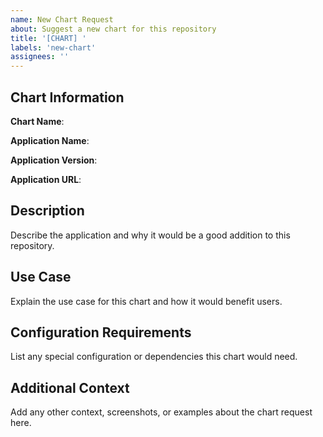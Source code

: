 ```yaml
---
name: New Chart Request
about: Suggest a new chart for this repository
title: '[CHART] '
labels: 'new-chart'
assignees: ''
---
```


## Chart Information

**Chart Name**: 

**Application Name**: 

**Application Version**: 

**Application URL**: 

## Description

Describe the application and why it would be a good addition to this repository.

## Use Case

Explain the use case for this chart and how it would benefit users.

## Configuration Requirements

List any special configuration or dependencies this chart would need.

## Additional Context

Add any other context, screenshots, or examples about the chart request here.
